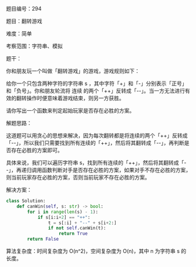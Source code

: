 题目编号：294

题目：翻转游戏

难度：简单

考察范围：字符串、模拟

题干：

你和朋友玩一个叫做「翻转游戏」的游戏，游戏规则如下：

给你一个只包含两种字符的字符串 s ，其中字符「+」和「-」分别表示「正号」和「负号」。你和朋友轮流将 连续 的两个「++」反转成「--」。当一方无法进行有效的翻转操作时便意味着游戏结束，则另一方获胜。

请你写出一个函数来判定起始玩家是否存在必胜的方案。

解题思路：

这道题可以用贪心的思想来解决，因为每次翻转都是将连续的两个「++」反转成「--」，所以我们只需要找到所有连续的「++」，然后将其翻转成「--」，再判断是否存在必胜的方案即可。

具体来说，我们可以遍历字符串 s，找到所有连续的「++」，然后将其翻转成「--」，再递归调用函数判断对手是否存在必胜的方案，如果对手不存在必胜的方案，则当前玩家存在必胜的方案，否则当前玩家不存在必胜的方案。

解决方案：

```python
class Solution:
    def canWin(self, s: str) -> bool:
        for i in range(len(s) - 1):
            if s[i:i+2] == "++":
                t = s[:i] + "--" + s[i+2:]
                if not self.canWin(t):
                    return True
        return False
```

算法复杂度：时间复杂度为 O(n^2)，空间复杂度为 O(n)，其中 n 为字符串 s 的长度。